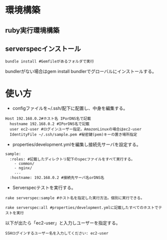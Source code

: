 # 環境構築
## ruby実行環境構築
## serverspecインストール
```
bundle install #Gemfileがあるフォルダで実行
```
bundlerがない場合はgem install bundlerでグローバルにインストールする。


# 使い方
- configファイルを~/.ssh/配下に配置し、中身を編集する。

```
Host 192.168.0.2#ホスト名 IPorDNS名で記載
  hostname 192.168.0.2 #IPorDNS名で記載
  user ec2-user #ログインユーザー指定。AmazonLinuxの場合はec2-user
  IdentityFile ~/.ssh/sample.pem #秘密鍵(pem)キーの置き場所指定
```
- properties/development.ymlを編集し接続先サーバを設定する。
```
sample:
  :roles: #記載したディレクトリ配下のspecファイルをすべて実行する。
    - common/
    - nginx/
    ...
  :hostname: 192.168.0.2 #接続先サーバ名orDNS名
```
- Serverspecテストを実行する。
```
rake serverspec:sample #ホスト名を指定した実行方法。個別に実行できる。
```
```
rake serverspec:all #properties/development.ymlに記載したすべてのホストでテストを実行
```
以下が出たら「ec2-user」と入力しユーザーを指定する。
```
SSHログインするユーザー名を入力してください: ec2-user
```
